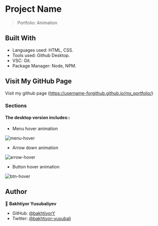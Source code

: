 # Project Name
> Portfolio: Animation

## Built With
- Languages used: HTML, CSS.
- Tools used: Github Desktop.
- VSC: Git.
- Package Manager: Node, NPM.

## Visit My GitHub Page
 Visit my github page (https://username-forgithub.github.io/my_portfolio/)
 
### Sections
#### The desktop version includes::

  - Menu hover animation
   
![menu-hover](https://user-images.githubusercontent.com/104260002/178060702-5fa7bffb-e1f4-498a-b85f-95f7c3da3490.jpg)
  
    
  - Arrow down animation
  
  ![arrow-hover](https://user-images.githubusercontent.com/104260002/178060812-974bebd4-f8e8-4bef-bfbe-cb2cecc284da.jpg)

  - Button hover animation

  ![btn-hover](https://user-images.githubusercontent.com/104260002/178060965-1c14877f-6cbf-4d88-ac71-a57d6b2b7fa3.jpg)


## Author
👤 **Bakhtiyor Yusubaliyev**
- GitHub: [@bakhtiyorY](https://github.com/githubhandle)
- Twitter: [@bakhtiyor-yusubali](https://twitter.com/twitterhandle)



